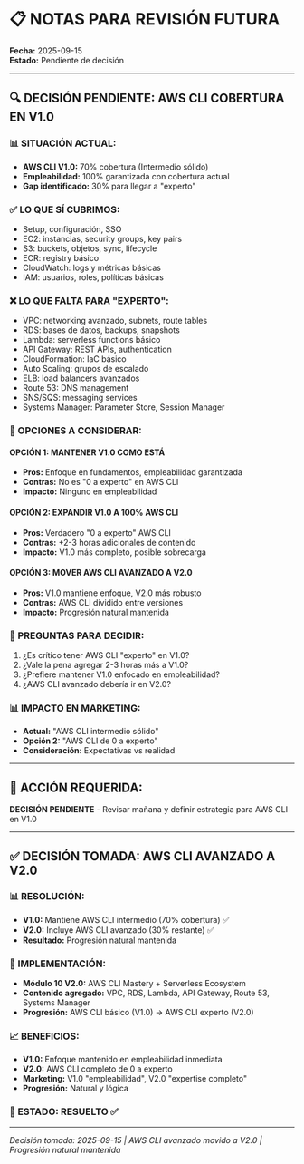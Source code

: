 # 📋 NOTAS PARA REVISIÓN FUTURA

**Fecha:** 2025-09-15  
**Estado:** Pendiente de decisión

---

## **🔍 DECISIÓN PENDIENTE: AWS CLI COBERTURA EN V1.0**

### **📊 SITUACIÓN ACTUAL:**
- **AWS CLI V1.0:** 70% cobertura (Intermedio sólido)
- **Empleabilidad:** 100% garantizada con cobertura actual
- **Gap identificado:** 30% para llegar a "experto"

### **✅ LO QUE SÍ CUBRIMOS:**
- Setup, configuración, SSO
- EC2: instancias, security groups, key pairs
- S3: buckets, objetos, sync, lifecycle
- ECR: registry básico
- CloudWatch: logs y métricas básicas
- IAM: usuarios, roles, políticas básicas

### **❌ LO QUE FALTA PARA "EXPERTO":**
- VPC: networking avanzado, subnets, route tables
- RDS: bases de datos, backups, snapshots
- Lambda: serverless functions básico
- API Gateway: REST APIs, authentication
- CloudFormation: IaC básico
- Auto Scaling: grupos de escalado
- ELB: load balancers avanzados
- Route 53: DNS management
- SNS/SQS: messaging services
- Systems Manager: Parameter Store, Session Manager

### **🎯 OPCIONES A CONSIDERAR:**

#### **OPCIÓN 1: MANTENER V1.0 COMO ESTÁ**
- **Pros:** Enfoque en fundamentos, empleabilidad garantizada
- **Contras:** No es "0 a experto" en AWS CLI
- **Impacto:** Ninguno en empleabilidad

#### **OPCIÓN 2: EXPANDIR V1.0 A 100% AWS CLI**
- **Pros:** Verdadero "0 a experto" AWS CLI
- **Contras:** +2-3 horas adicionales de contenido
- **Impacto:** V1.0 más completo, posible sobrecarga

#### **OPCIÓN 3: MOVER AWS CLI AVANZADO A V2.0**
- **Pros:** V1.0 mantiene enfoque, V2.0 más robusto
- **Contras:** AWS CLI dividido entre versiones
- **Impacto:** Progresión natural mantenida

### **🤔 PREGUNTAS PARA DECIDIR:**
1. ¿Es crítico tener AWS CLI "experto" en V1.0?
2. ¿Vale la pena agregar 2-3 horas más a V1.0?
3. ¿Prefiere mantener V1.0 enfocado en empleabilidad?
4. ¿AWS CLI avanzado debería ir en V2.0?

### **📊 IMPACTO EN MARKETING:**
- **Actual:** "AWS CLI intermedio sólido"
- **Opción 2:** "AWS CLI de 0 a experto"
- **Consideración:** Expectativas vs realidad

---

## **🎯 ACCIÓN REQUERIDA:**
**DECISIÓN PENDIENTE** - Revisar mañana y definir estrategia para AWS CLI en V1.0

---

## **✅ DECISIÓN TOMADA: AWS CLI AVANZADO A V2.0**

### **📊 RESOLUCIÓN:**
- **V1.0:** Mantiene AWS CLI intermedio (70% cobertura) ✅
- **V2.0:** Incluye AWS CLI avanzado (30% restante) ✅
- **Resultado:** Progresión natural mantenida

### **🎯 IMPLEMENTACIÓN:**
- **Módulo 10 V2.0:** AWS CLI Mastery + Serverless Ecosystem
- **Contenido agregado:** VPC, RDS, Lambda, API Gateway, Route 53, Systems Manager
- **Progresión:** AWS CLI básico (V1.0) → AWS CLI experto (V2.0)

### **📈 BENEFICIOS:**
- **V1.0:** Enfoque mantenido en empleabilidad inmediata
- **V2.0:** AWS CLI completo de 0 a experto
- **Marketing:** V1.0 "empleabilidad", V2.0 "expertise completo"
- **Progresión:** Natural y lógica

### **🚀 ESTADO:** RESUELTO ✅

---

*Decisión tomada: 2025-09-15 | AWS CLI avanzado movido a V2.0 | Progresión natural mantenida*
